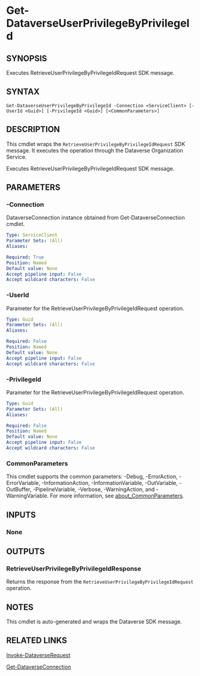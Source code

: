 # Get-DataverseUserPrivilegeByPrivilegeId

## SYNOPSIS
Executes RetrieveUserPrivilegeByPrivilegeIdRequest SDK message.

## SYNTAX

```
Get-DataverseUserPrivilegeByPrivilegeId -Connection <ServiceClient> [-UserId <Guid>] [-PrivilegeId <Guid>] [<CommonParameters>]
```

## DESCRIPTION

This cmdlet wraps the `RetrieveUserPrivilegeByPrivilegeIdRequest` SDK message. It executes the operation through the Dataverse Organization Service.

Executes RetrieveUserPrivilegeByPrivilegeIdRequest SDK message.

## PARAMETERS

### -Connection
DataverseConnection instance obtained from Get-DataverseConnection cmdlet.

```yaml
Type: ServiceClient
Parameter Sets: (All)
Aliases:

Required: True
Position: Named
Default value: None
Accept pipeline input: False
Accept wildcard characters: False
```
### -UserId
Parameter for the RetrieveUserPrivilegeByPrivilegeIdRequest operation.

```yaml
Type: Guid
Parameter Sets: (All)
Aliases:

Required: False
Position: Named
Default value: None
Accept pipeline input: False
Accept wildcard characters: False
```
### -PrivilegeId
Parameter for the RetrieveUserPrivilegeByPrivilegeIdRequest operation.

```yaml
Type: Guid
Parameter Sets: (All)
Aliases:

Required: False
Position: Named
Default value: None
Accept pipeline input: False
Accept wildcard characters: False
```
### CommonParameters
This cmdlet supports the common parameters: -Debug, -ErrorAction, -ErrorVariable, -InformationAction, -InformationVariable, -OutVariable, -OutBuffer, -PipelineVariable, -Verbose, -WarningAction, and -WarningVariable. For more information, see [about_CommonParameters](http://go.microsoft.com/fwlink/?LinkID=113216).

## INPUTS

### None

## OUTPUTS

### RetrieveUserPrivilegeByPrivilegeIdResponse

Returns the response from the `RetrieveUserPrivilegeByPrivilegeIdRequest` operation.

## NOTES

This cmdlet is auto-generated and wraps the Dataverse SDK message.

## RELATED LINKS

[Invoke-DataverseRequest](Invoke-DataverseRequest.md)

[Get-DataverseConnection](Get-DataverseConnection.md)
